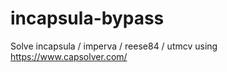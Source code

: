 # incapsula-bypass
Solve incapsula / imperva / reese84 / utmcv using https://www.capsolver.com/
                                 